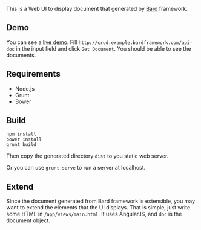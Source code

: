 
This is a Web UI to display document that generated by [Bard](https://github.com/wb14123/bard) framework.

Demo
----------

You can see a [live demo](http://doc-ui.bardframework.com/). Fill `http://crud.example.bardframework.com/api-doc`
 in the input field and click `Get Document`. You should be able to see the documents.

Requirements
---------

* Node.js
* Grunt
* Bower

Build
---------

```
npm install
bower install
grunt build
```

Then copy the generated directory `dist` to you static web server.

Or you can use `grunt serve` to run a server at localhost.

Extend
----------

Since the document generated from Bard framework is extensible, you may want to extend the elements
that the UI displays. That is simple, just write some HTML in `/app/views/main.html`. It uses AngularJS,
and `doc` is the document object.

